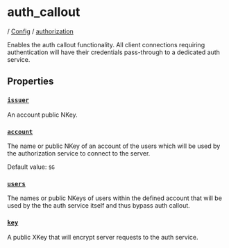 # auth_callout

/ [Config](../..) / [authorization](..) 

Enables the auth callout functionality.
All client connections requiring authentication will have
their credentials pass-through to a dedicated auth service.

## Properties

### [`issuer`](issuer)

An account public NKey.

### [`account`](account)

The name or public NKey of an account of the users which will
be used by the authorization service to connect to the server.

Default value: `$G`

### [`users`](users)

The names or public NKeys of users within the defined account
that will be used by the the auth service itself and thus bypass
auth callout.

### [`key`](key)

A public XKey that will encrypt server requests to the auth
service.

